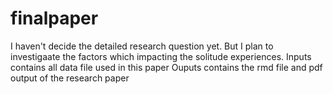 # finalpaper
I haven't decide the detailed research question yet. But I plan to investigaate the factors which impacting the solitude experiences.
Inputs contains all data file used in this paper
Ouputs contains the rmd file and pdf output of the research paper